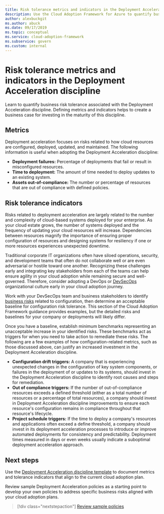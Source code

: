 ```yaml
---
title: Risk tolerance metrics and indicators in the Deployment Acceleration discipline
description: Use the Cloud Adoption Framework for Azure to quantify business risk tolerance related to the Deployment Acceleration discipline.
author: alexbuckgit
ms.author: abuck
ms.date: 09/17/2019
ms.topic: conceptual
ms.service: cloud-adoption-framework
ms.subservice: govern
ms.custom: internal
---
```


# Risk tolerance metrics and indicators in the Deployment Acceleration discipline

Learn to quantify business risk tolerance associated with the Deployment Acceleration discipline. Defining metrics and indicators helps to create a business case for investing in the maturity of this discipline.

## Metrics

Deployment acceleration focuses on risks related to how cloud resources are configured, deployed, updated, and maintained. The following information is useful when adopting the Deployment Acceleration discipline:

- **Deployment failures:** Percentage of deployments that fail or result in misconfigured resources.
- **Time to deployment:** The amount of time needed to deploy updates to an existing system.
- **Assets out-of-compliance:** The number or percentage of resources that are out of compliance with defined policies.

## Risk tolerance indicators

Risks related to deployment acceleration are largely related to the number and complexity of cloud-based systems deployed for your enterprise. As your cloud estate grows, the number of systems deployed and the frequency of updating your cloud resources will increase. Dependencies between resources magnify the importance of ensuring proper configuration of resources and designing systems for resiliency if one or more resources experiences unexpected downtime.

Traditional corporate IT organizations often have siloed operations, security, and development teams that often do not collaborate well or are even adversarial or hostile toward one another. Recognizing these challenges early and integrating key stakeholders from each of the teams can help ensure agility in your cloud adoption while remaining secure and well-governed. Therefore, consider adopting a DevOps or [DevSecOps](https://www.microsoft.com/devsecops) organizational culture early in your cloud adoption journey.

Work with your DevSecOps team and business stakeholders to identify [business risks](./business-risks.md) related to configuration, then determine an acceptable baseline for configuration risk tolerance. This section of the Cloud Adoption Framework guidance provides examples, but the detailed risks and baselines for your company or deployments will likely differ.

Once you have a baseline, establish minimum benchmarks representing an unacceptable increase in your identified risks. These benchmarks act as triggers for when you need to take action to remediate these risks. The following are a few examples of how configuration-related metrics, such as those discussed above, can justify an increased investment in the Deployment Acceleration discipline.

- **Configuration drift triggers:** A company that is experiencing unexpected changes in the configuration of key system components, or failures in the deployment of or updates to its systems, should invest in the Deployment Acceleration discipline to identify root causes and steps for remediation.
- **Out of compliance triggers:** If the number of out-of-compliance resources exceeds a defined threshold (either as a total number of resources or a percentage of total resources), a company should invest in Deployment Acceleration discipline improvements to ensure each resource's configuration remains in compliance throughout that resource's lifecycle.
- **Project schedule triggers:** If the time to deploy a company's resources and applications often exceed a define threshold, a company should invest in its deployment acceleration processes to introduce or improve automated deployments for consistency and predictability. Deployment times measured in days or even weeks usually indicate a suboptimal deployment acceleration approach.

## Next steps

Use the [Deployment Acceleration discipline template](./template.md) to document metrics and tolerance indicators that align to the current cloud adoption plan.

Review sample Deployment Acceleration policies as a starting point to develop your own policies to address specific business risks aligned with your cloud adoption plans.

> [!div class="nextstepaction"]
> [Review sample policies](./policy-statements.md)
